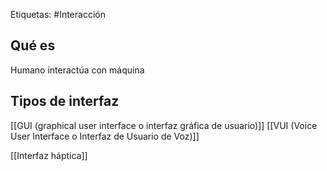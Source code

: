 Etiquetas: #Interacción 

## Qué es
Humano interactúa con máquina

## Tipos de interfaz
[[GUI (graphical user interface o interfaz gráfica de usuario)]]
[[VUI (Voice User Interface o Interfaz de Usuario de Voz)]]

[[Interfaz háptica]]
